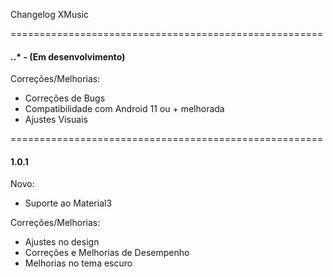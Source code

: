 Changelog XMusic

======================================================

#### *.*.* - (Em desenvolvimento)

Correções/Melhorias:
- Correções de Bugs
- Compatibilidade com Android 11 ou + melhorada
- Ajustes Visuais

======================================================

#### 1.0.1
Novo:
- Suporte ao Material3

Correções/Melhorias:
- Ajustes no design
- Correções e Melhorias de Desempenho
- Melhorias no tema escuro
